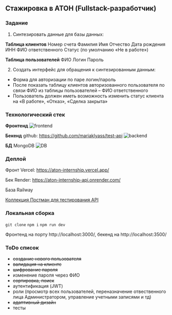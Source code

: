 ## Стажировка в АТОН (Fullstack-разработчик)

### Задание

1. Синтезировать данные для базы данных:

**Таблица клиентов**
Номер счета
Фамилия
Имя
Отчество
Дата рождения
ИНН
ФИО ответственного
Статус (по умолчанию «Не в работе»)

**Таблица пользователей**
ФИО
Логин
Пароль

2. Создать интерфейс для обращения к синтезированным данным:

- Форма для авторизации по паре логин/пароль
- После показать таблицу клиентов авторизованного пользователя по связи ФИО из таблицы пользователей – ФИО ответственного
- Пользователь должен иметь возможность изменить статус клиента на «В работе», «Отказ», «Сделка закрыта»

### Технологический стек

**Фронтенд**
![frontend](<img width="200px" src="https://github.com/mariaklyass/test-frontend/assets/110608602/4fba2636-8110-4d8a-9ed4-eb6c29781d76"/>)

**Бекенд**
github:
https://github.com/mariaklyass/test-api
![backend](https://github.com/mariaklyass/test-frontend/assets/110608602/ed71efb5-073e-4452-b4d8-863f2348e8d4)

**БД**
MongoDB
![DB](https://github.com/mariaklyass/test-frontend/assets/110608602/71fcd955-0252-419f-bb16-286cc350f64f)

### Деплой

Фронт Vercel:
https://aton-internship.vercel.app/

Бек Render:
https://aton-internship-api.onrender.com/

База Railway

[Коллекция Постман для тестирования API](https://bold-sunset-137189.postman.co/workspace/Team-Workspace~683cfb31-a2b2-4a07-8367-ef04467bf6de/collection/32670769-8cf7c849-bba3-452b-94c4-ba999f9c76fb?action=share&creator=32670769)

### Локальная сборка

`git clone`
`npm i`
`npm run dev`

Фронтенд на порту http://localhost:3000/, бекенд на http://localhost:3500/

### ToDo список

- ~~создание нового пользователя~~
- ~~валидация на клиенте~~
- ~~шифрование пароля~~
- изменение пароля через ФИО
- ~~сортировка, поиск~~
- аутентификация (JWT)
- роли (просмотр всех пользователей, переназначение отвественного лица Администратором, управление учетными записями и тд)
- ~~адаптивный дизайн~~
- тесты
